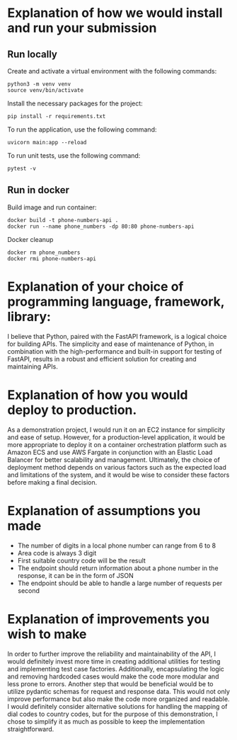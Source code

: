 # Explanation of how we would install and run your submission

## Run locally
Create and activate a virtual environment with the following commands:
```
python3 -m venv venv 
source venv/bin/activate
```
Install the necessary packages for the project:
```
pip install -r requirements.txt
```
To run the application, use the following command:
```
uvicorn main:app --reload
```
To run unit tests, use the following command:
```
pytest -v
```
## Run in docker
Build image and run container:
```
docker build -t phone-numbers-api .
docker run --name phone_numbers -dp 80:80 phone-numbers-api
```
Docker cleanup 
```
docker rm phone_numbers
docker rmi phone-numbers-api
```

# Explanation of your choice of programming language, framework, library:
I believe that Python, paired with the FastAPI framework, is a logical choice for building APIs. The simplicity and ease of maintenance of Python, in combination with the high-performance and built-in support for testing of FastAPI, results in a robust and efficient solution for creating and maintaining APIs.

# Explanation of how you would deploy to production.
As a demonstration project, I would run it on an EC2 instance for simplicity and ease of setup. However, for a production-level application, it would be more appropriate to deploy it on a container orchestration platform such as Amazon ECS and use AWS Fargate in conjunction with an Elastic Load Balancer for better scalability and management. Ultimately, the choice of deployment method depends on various factors such as the expected load and limitations of the system, and it would be wise to consider these factors before making a final decision.

# Explanation of assumptions you made
- The number of digits in a local phone number can range from 6 to 8
- Area code is always 3 digit
- First suitable country code will be the result
- The endpoint should return information about a phone number in the response, it can be in the form of JSON
- The endpoint should be able to handle a large number of requests per second

# Explanation of improvements you wish to make
In order to further improve the reliability and maintainability of the API, I would definitely invest more time in creating additional utilities for testing and implementing test case factories. Additionally, encapsulating the logic and removing hardcoded cases would make the code more modular and less prone to errors. Another step that would be beneficial would be to utilize pydantic schemas for request and response data. This would not only improve performance but also make the code more organized and readable.
I would definitely consider alternative solutions for handling the mapping of dial codes to country codes, but for the purpose of this demonstration, I chose to simplify it as much as possible to keep the implementation straightforward.